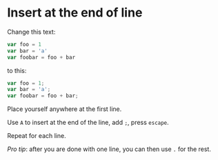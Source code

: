 # Insert at the end of line

Change this text:

```javascript
var foo = 1
var bar = 'a'
var foobar = foo + bar
```

to this:

```javascript
var foo = 1;
var bar = 'a';
var foobar = foo + bar;
```

Place yourself anywhere at the first line.

Use `A` to insert at the end of the line, add `;`, press `escape`.

Repeat for each line.

*Pro tip*: after you are done with one line, you can then use `.` for the rest.
